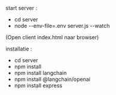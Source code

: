 start server :
- cd server
- node --env-file=.env server.js --watch

(Open client index.html naar browser)

installatie : 
- cd server
- npm install
- npm install langchain
- npm install @langchain/openai
- npm install express
